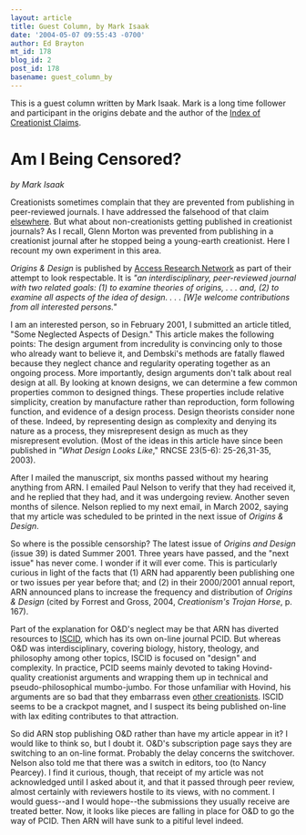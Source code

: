 ```yaml
---
layout: article
title: Guest Column, by Mark Isaak
date: '2004-05-07 09:55:43 -0700'
author: Ed Brayton
mt_id: 178
blog_id: 2
post_id: 178
basename: guest_column_by
---
```

This is a guest column written by Mark Isaak. Mark is a long time follower and participant in the origins debate and the author of the [Index of Creationist Claims](http://www.talkorigins.org/indexcc/). 

# Am I Being Censored?

_by Mark Isaak_

Creationists sometimes complain that they are prevented from publishing in peer-reviewed journals. I have addressed the falsehood of that claim [elsewhere](http://www.talkorigins.org/indexcc/CA/CA325.html). But what about non-creationists getting published in creationist journals? As I recall, Glenn Morton was prevented from publishing in a creationist journal after he stopped being a young-earth creationist. Here I recount my own experiment in this area.

_Origins & Design_ is published by [Access Research Network](http://www.arn.org) as part of their attempt to look respectable.  It is _"an interdisciplinary, peer-reviewed journal with two related goals: (1) to examine theories of origins, . . . and, (2) to examine all aspects of the idea of design. . . . \[W\]e welcome contributions from all interested persons."_

I am an interested person, so in February 2001, I submitted an article titled, "Some Neglected Aspects of Design."  This article makes the following points: The design argument from incredulity is convincing only to those who already want to believe it, and Dembski's methods are fatally flawed because they neglect chance and regularity operating together as an ongoing process.  More importantly, design arguments don't talk about real design at all.  By looking at known designs, we can determine a few common properties common to designed things.  These properties include relative simplicity, creation by manufacture rather than reproduction, form following function, and evidence of a design process.  Design theorists consider none of these.  Indeed, by representing design as complexity and denying its nature as a process, they misrepresent design as much as they misrepresent evolution.  (Most of the ideas in this article have since been published in _"What Design Looks Like_," RNCSE 23(5-6): 25-26,31-35, 2003).

After I mailed the manuscript, six months passed without my hearing anything from ARN.  I emailed Paul Nelson to verify that they had received it, and he replied that they had, and it was undergoing review.  Another seven months of silence.  Nelson replied to my next email, in March 2002, saying that my article was scheduled to be printed in the next issue of _Origins & Design_.

So where is the possible censorship?  The latest issue of _Origins and Design_ (issue 39) is dated Summer 2001.  Three years have passed, and the "next issue" has never come.  I wonder if it will ever come.  This is particularly curious in light of the facts that (1) ARN had apparently been publishing one or two issues per year before that; and (2) in their 2000/2001 annual report, ARN announced plans to increase the frequency and distribution of _Origins & Design_ (cited by Forrest and Gross, 2004, _Creationism's Trojan Horse_, p. 167).

Part of the explanation for O&D's neglect may be that ARN has diverted resources to [ISCID](http://www.iscid.org), which has its own on-line journal PCID.  But whereas O&D was interdisciplinary, covering biology, history, theology, and philosophy among other topics, ISCID is focused on "design" and complexity.  In practice, PCID seems mainly devoted to taking Hovind-quality creationist arguments and wrapping them up in technical and pseudo-philosophical mumbo-jumbo. For those unfamiliar with Hovind, his arguments are so bad that they embarrass even [other
creationists](http://www.answersingenesis.org/home/area/faq/dont_use.asp). ISCID seems to be a crackpot magnet, and I suspect its being published on-line with lax editing contributes to that attraction.

So did ARN stop publishing O&D rather than have my article appear in it? I would like to think so, but I doubt it.  O&D's subscription page says they are switching to an on-line format.  Probably the delay concerns the switchover.  Nelson also told me that there was a switch in editors, too (to Nancy Pearcey).  I find it curious, though, that receipt of my article was not acknowledged until I asked about it, and that it passed through peer review, almost certainly with reviewers hostile to its views, with no comment.  I would guess--and I would hope--the submissions they usually receive are treated better.  Now, it looks like pieces are falling in place for O&D to go the way of PCID.  Then ARN will have sunk to a pitiful level indeed.
